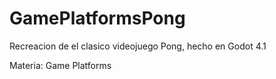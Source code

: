 # GamePlatformsPong
Recreacion de el clasico videojuego Pong, hecho en Godot 4.1

Materia: Game Platforms
